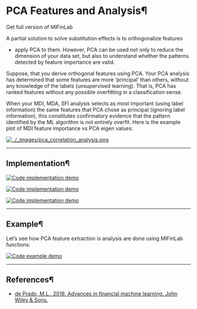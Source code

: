 # PCA Features and Analysis¶

Get full version of MlFinLab

  

A partial solution to solve substitution effects is to orthogonalize features
- apply PCA to them. However, PCA can be used not only to reduce the dimension
of your data set, but also to understand whether the patterns detected by
feature importance are valid.

Suppose, that you derive orthogonal features using PCA. Your PCA analysis has
determined that some features are more ‘principal’ than others, without any
knowledge of the labels (unsupervised learning). That is, PCA has ranked
features without any possible overfitting in a classification sense.

When your MDI, MDA, SFI analysis selects as most important (using label
information) the same features that PCA chose as principal (ignoring label
information), this constitutes confirmatory evidence that the pattern
identified by the ML algorithm is not entirely overfit. Here is the example
plot of MDI feature importance vs PCA eigen values:

[![../_images/pca_correlation_analysis.png](../_images/pca_correlation_analysis.png)](../_images/pca_correlation_analysis.png)

* * *

## Implementation¶

[![Code implementation
demo](../_images/implementation_medium8.png)](../_images/implementation_medium8.png)

[![Code implementation
demo](../_images/implementation_small5.png)](../_images/implementation_small5.png)

[![Code implementation
demo](../_images/implementation_medium8.png)](../_images/implementation_medium8.png)

* * *

## Example¶

Let’s see how PCA feature extraction is analysis are done using MlFinLab
functions:

[![Code example
demo](../_images/example_medium6.png)](../_images/example_medium6.png)

* * *

## References¶

  * [de Prado, M.L., 2018. Advances in financial machine learning. John Wiley & Sons.](https://www.wiley.com/en-us/Advances+in+Financial+Machine+Learning-p-9781119482086)

